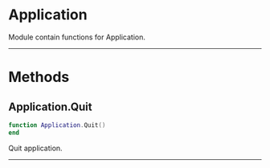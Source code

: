 # Application

Module contain functions for Application.

---

# Methods

## Application.Quit 

```lua
function Application.Quit()
end
```

Quit application.

---
